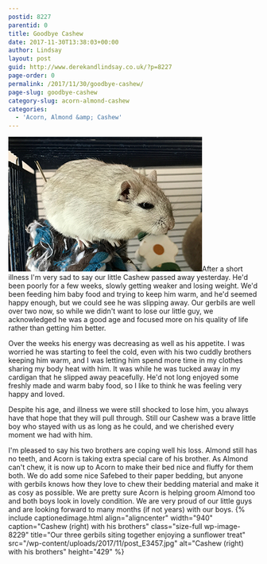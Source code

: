 ```yaml
---
postid: 8227
parentid: 0
title: Goodbye Cashew
date: 2017-11-30T13:38:03+00:00
author: Lindsay
layout: post
guid: http://www.derekandlindsay.co.uk/?p=8227
page-order: 0
permalink: /2017/11/30/goodbye-cashew/
page-slug: goodbye-cashew
category-slug: acorn-almond-cashew
categories:
  - 'Acorn, Almond &amp; Cashew'
---
```

<img class="alignright size-full wp-image-8228" title="Our gorgeous little grey gerbil, Cashew" src="/wp-content/uploads/2017/11/post_5288.jpg" alt="Our gorgeous little grey gerbil, Cashew" width="390" height="271" />After a short illness I'm very sad to say our little Cashew passed away yesterday. He'd been poorly for a few weeks, slowly getting weaker and losing weight. We'd been feeding him baby food and trying to keep him warm, and he'd seemed happy enough, but we could see he was slipping away. Our gerbils are well over two now, so while we didn't want to lose our little guy, we acknowledged he was a good age and focused more on his quality of life rather than getting him better.

Over the weeks his energy was decreasing as well as his appetite. I was worried he was starting to feel the cold, even with his two cuddly brothers keeping him warm, and I was letting him spend more time in my clothes sharing my body heat with him. It was while he was tucked away in my cardigan that he slipped away peacefully. He'd not long enjoyed some freshly made and warm baby food, so I like to think he was feeling very happy and loved.

Despite his age, and illness we were still shocked to lose him, you always have that hope that they will pull through. Still our Cashew was a brave little boy who stayed with us as long as he could, and we cherished every moment we had with him.

I'm pleased to say his two brothers are coping well his loss. Almond still has no teeth, and Acorn is taking extra special care of his brother. As Almond can't chew, it is now up to Acorn to make their bed nice and fluffy for them both. We do add some nice Safebed to their paper bedding, but anyone with gerbils knows how they love to chew their bedding material and make it as cosy as possible. We are pretty sure Acorn is helping groom Almond too and both boys look in lovely condition. We are very proud of our little guys and are looking forward to many months (if not years) with our boys. {% include captionedimage.html align="aligncenter" width="940" caption="Cashew (right) with his brothers" class="size-full wp-image-8229" title="Our three gerbils siting together enjoying a sunflower treat" src="/wp-content/uploads/2017/11/post_E3457.jpg" alt="Cashew (right) with his brothers" height="429" %}